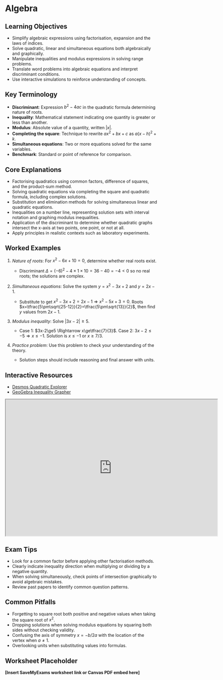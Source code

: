 # Algebra

## Learning Objectives
- Simplify algebraic expressions using factorisation, expansion and the laws of indices.
- Solve quadratic, linear and simultaneous equations both algebraically and graphically.
- Manipulate inequalities and modulus expressions in solving range problems.
- Translate word problems into algebraic equations and interpret discriminant conditions.
- Use interactive simulations to reinforce understanding of concepts.

## Key Terminology
- **Discriminant**: Expression $b^2-4ac$ in the quadratic formula determining nature of roots.
- **Inequality**: Mathematical statement indicating one quantity is greater or less than another.
- **Modulus**: Absolute value of a quantity, written $|x|$.
- **Completing the square**: Technique to rewrite $ax^2+bx+c$ as $a(x-h)^2+k$.
- **Simultaneous equations**: Two or more equations solved for the same variables.
- **Benchmark**: Standard or point of reference for comparison.

## Core Explanations
- Factorising quadratics using common factors, difference of squares, and the product-sum method.
- Solving quadratic equations via completing the square and quadratic formula, including complex solutions.
- Substitution and elimination methods for solving simultaneous linear and quadratic equations.
- Inequalities on a number line, representing solution sets with interval notation and graphing modulus inequalities.
- Application of the discriminant to determine whether quadratic graphs intersect the x-axis at two points, one point, or not at all.
- Apply principles in realistic contexts such as laboratory experiments.

## Worked Examples
1. *Nature of roots*: For $x^2-6x+10=0$, determine whether real roots exist.
   - Discriminant $\Delta=(-6)^2-4\times1\times10=36-40=-4<0$ so no real roots; the solutions are complex.
2. *Simultaneous equations*: Solve the system $y=x^2-3x+2$ and $y=2x-1$.
   - Substitute to get $x^2-3x+2=2x-1 \Rightarrow x^2-5x+3=0$. Roots $x=\tfrac{5\pm\sqrt{25-12}}{2}=\tfrac{5\pm\sqrt{13}}{2}$, then find $y$ values from $2x-1$.
3. *Modulus inequality*: Solve $|3x-2|\ge5$.
   - Case 1: $3x-2\ge5 \Rightarrow x\ge\tfrac{7}{3}$. Case 2: $3x-2\le-5 \Rightarrow x\le-1$. Solution is $x\le-1$ or $x\ge7/3$.

4. *Practice problem*: Use this problem to check your understanding of the theory.
   - Solution steps should include reasoning and final answer with units.
## Interactive Resources
- [Desmos Quadratic Explorer](https://www.desmos.com/calculator/qqdjy1zewp)
- [GeoGebra Inequality Grapher](https://www.geogebra.org/m/kfdhrayb)
<iframe src="https://www.desmos.com/calculator/qqdjy1zewp?embed" width="700" height="450" title="Interactive simulation" loading="lazy"></iframe>

## Exam Tips
- Look for a common factor before applying other factorisation methods.
- Clearly indicate inequality direction when multiplying or dividing by a negative quantity.
- When solving simultaneously, check points of intersection graphically to avoid algebraic mistakes.
- Review past papers to identify common question patterns.

## Common Pitfalls
- Forgetting to square root both positive and negative values when taking the square root of $x^2$.
- Dropping solutions when solving modulus equations by squaring both sides without checking validity.
- Confusing the axis of symmetry $x=-b/2a$ with the location of the vertex when $a\ne1$.
- Overlooking units when substituting values into formulas.

## Worksheet Placeholder
**[Insert SaveMyExams worksheet link or Canvas PDF embed here]**
